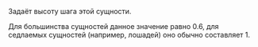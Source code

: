 Задаёт высоту шага этой сущности.

Для большинства сущностей данное значение равно 0.6, для седлаемых сущностей (например, лошадей) оно обычно составляет 1.